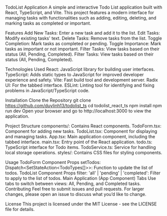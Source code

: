TodoList Application
A simple and interactive Todo List application built with React, TypeScript, and Vite. This project features a modern interface for managing tasks with functionalities such as adding, editing, deleting, and marking tasks as completed or important.

Features
Add New Tasks: Enter a new task and add it to the list.
Edit Tasks: Modify existing tasks' text.
Delete Tasks: Remove tasks from the list.
Toggle Completion: Mark tasks as completed or pending.
Toggle Importance: Mark tasks as important or not important.
Filter Tasks: View tasks based on their status (All, Pending, Completed).
Filter Tasks: View tasks based on their status (All, Pending, Completed).

Technologies Used
React: JavaScript library for building user interfaces.
TypeScript: Adds static types to JavaScript for improved developer experience and safety.
Vite: Fast build tool and development server.
Radix UI: For the tabbed interface.
ESLint: Linting tool for identifying and fixing problems in JavaScript/TypeScript code.

Installation
Clone the Repository
git clone https://github.com/duylinh13/todolist_ts
cd todolist_react_ts
npm install
npm run dev
Open your browser and go to http://localhost:3000 to view the application.

Project Structure
components/: Contains React components.
TodoForm.tsx: Component for adding new tasks.
TodoList.tsx: Component for displaying and managing tasks.
App.tsx: Main application component, including the tabbed interface.
main.tsx: Entry point of the React application.
todo.ts: TypeScript interface for Todo items.
TodoService.ts: Service for handling local storage operations.
styles/: Contains CSS files for styling components.

Usage
TodoForm Component
Props
setTodos: Dispatch<SetStateAction<TodoTypes[]>>: Function to update the list of todos.
TodoList Component
Props
filter: 'all' | 'pending' | 'completed': Filter to apply to the list of todos.
Main Application (App Component)
Tabs
Use tabs to switch between views: All, Pending, and Completed tasks.
Contributing
Feel free to submit issues and pull requests. For larger changes, please open an issue to discuss what you’d like to change.

License
This project is licensed under the MIT License - see the LICENSE file for details.

